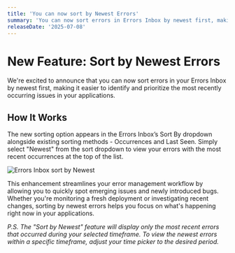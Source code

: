 ```yaml
---
title: 'You can now sort by Newest Errors'
summary: 'You can now sort errors in Errors Inbox by newest first, making it easier to identify and prioritise recently occurring issues. Simply select "Newest" from the sort dropdown to view the most recent errors at the top.'
releaseDate: '2025-07-08'
---
```


# New Feature: Sort by Newest Errors

We're excited to announce that you can now sort errors in your Errors Inbox by newest first, making it easier to identify and prioritize the most recently occurring issues in your applications.



## How It Works
The new sorting option appears in the Errors Inbox’s Sort By dropdown alongside existing sorting methods - Occurrences and Last Seen. Simply select "Newest" from the sort dropdown to view your errors with the most recent occurrences at the top of the list.

<img
  title="Errors Inbox sort by Newest"
  alt="Errors Inbox sort by Newest"
  src="/images/errors-inbox-sort-by-newest.png"
/>

This enhancement streamlines your error management workflow by allowing you to quickly spot emerging issues and newly introduced bugs. Whether you're monitoring a fresh deployment or investigating recent changes, sorting by newest errors helps you focus on what's happening right now in your applications.


*P.S. The "Sort by Newest" feature will display only the most recent errors that occurred during your selected timeframe. To view the newest errors within a specific timeframe, adjust your time picker to the desired period.*

